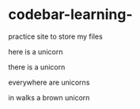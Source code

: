 # codebar-learning-
practice site to store my files 

here is a unicorn 

there is a unicorn

everywhere are unicorns 

in walks a brown unicorn 
